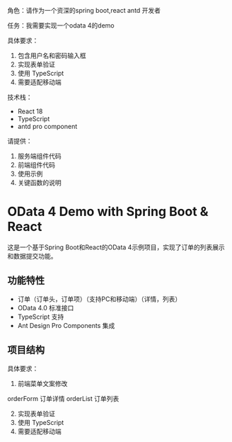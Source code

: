 角色：请作为一个资深的spring boot,react antd 开发者

任务：我需要实现一个odata 4的demo

具体要求：
1. 包含用户名和密码输入框
2. 实现表单验证
3. 使用 TypeScript
4. 需要适配移动端

技术栈：
- React 18
- TypeScript
- antd pro component


请提供：
1. 服务端组件代码
2. 前端组件代码
3. 使用示例
4. 关键函数的说明




# OData 4 Demo with Spring Boot & React

这是一个基于Spring Boot和React的OData 4示例项目，实现了订单的列表展示和数据提交功能。

## 功能特性

- 订单（订单头，订单项）（支持PC和移动端）（详情，列表）
- OData 4.0 标准接口
- TypeScript 支持
- Ant Design Pro Components 集成

## 项目结构




具体要求：
1. 前端菜单文案修改

orderForm 订单详情
orderList 订单列表



2. 实现表单验证
3. 使用 TypeScript
4. 需要适配移动端
